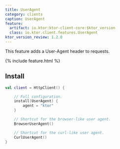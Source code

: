 ```yaml
---
title: UserAgent
category: clients
caption: UserAgent
feature:
  artifact: io.ktor:ktor-client-core:$ktor_version
  class: io.ktor.client.features.UserAgent
ktor_version_review: 1.2.0
---
```


This feature adds a User-Agent header to requests.

{% include feature.html %}

## Install

```kotlin
val client = HttpClient() {

    // Full configuration.
    install(UserAgent) {
        agent = "ktor"
    }

    // Shortcut for the browser-like user agent.
    BrowserUserAgent()

    // Shortcut for the curl-like user agent.
    CurlUserAgent()
}

```
